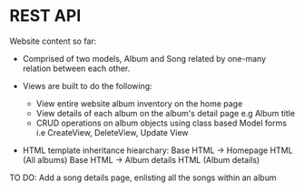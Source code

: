 # REST API # 

Website content so far: 
* Comprised of two models, Album and Song related by one-many relation between each other. 
* Views are built to do the following: 
  * View entire website album inventory on the home page
  * View details of each album on the album's detail page e.g Album title
  * CRUD operations on album objects using class based Model forms i.e CreateView, DeleteView, Update View
  

* HTML template inheritance hiearchary: Base HTML -> Homepage HTML (All albums)
                                        Base HTML -> Album details HTML (Album details)


TO DO: Add a song details page, enlisting all the songs within an album

